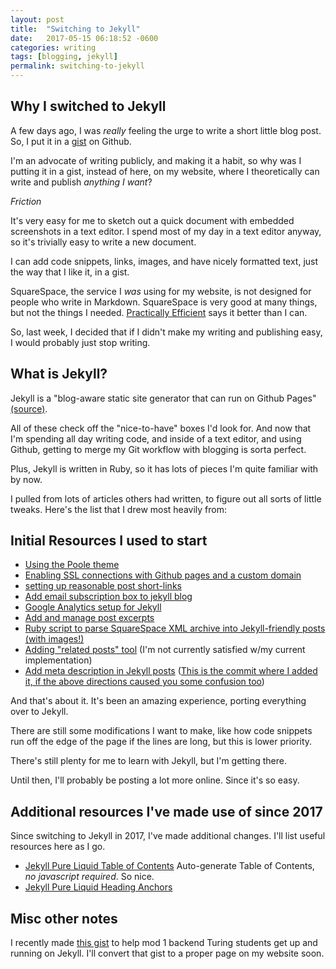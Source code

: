 ```yaml
---
layout: post
title:  "Switching to Jekyll"
date:   2017-05-15 06:18:52 -0600
categories: writing
tags: [blogging, jekyll]
permalink: switching-to-jekyll
---
```


## Why I switched to Jekyll

A few days ago, I was _really_ feeling the urge to write a short little blog post. So, I put it in a [gist](https://gist.github.com/josh-works) on Github.

I'm an advocate of writing publicly, and making it a habit, so why was I putting it in a gist, instead of here, on my website, where I theoretically can write and publish _anything I want_?

_Friction_

It's very easy for me to sketch out a quick document with embedded screenshots in a text editor. I spend most of my day in a text editor anyway, so it's trivially easy to write a new document.

I can add code snippets, links, images, and have nicely formatted text, just the way that I like it, in a gist.

SquareSpace, the service I _was_ using for my website, is not designed for people who write in Markdown. SquareSpace is very good at many things, but not the things I needed. [Practically Efficient](http://www.practicallyefficient.com/2016/04/03/static-and-free.html) says it better than I can.

So, last week, I decided that if I didn't make my writing and publishing easy, I would probably just stop writing.
<!--more-->

## What is Jekyll?

Jekyll is a "blog-aware static site generator that can run on Github Pages" [(source)](https://jekyllrb.com/).

All of these check off the "nice-to-have" boxes I'd look for. And now that I'm spending all day writing code, and inside of a text editor, and using Github, getting to merge my Git workflow with blogging is sorta perfect.

Plus, Jekyll is written in Ruby, so it has lots of pieces I'm quite familiar with by now.

I pulled from lots of articles others had written, to figure out all sorts of little tweaks. Here's the list that I drew most heavily from:

## Initial Resources I used to start

- [Using the Poole theme](http://joshualande.com/jekyll-github-pages-poole)
- [Enabling SSL connections with Github pages and a custom domain](https://rck.ms/jekyll-github-pages-custom-domain-gandi-https-ssl-cloudflare/)
- [setting up reasonable post short-links](http://joshualande.com/short-urls-jekyll)
- [Add email subscription box to jekyll blog](http://www.controlfd.com/2016/05/16/add-a-mailchimp-subscriber-form-to-your-jekyll-blog.html)
- [Google Analytics setup for Jekyll](https://michaelsoolee.com/google-analytics-jekyll/)
- [Add and manage post excerpts](https://coderwall.com/p/eazb7w/easily-create-blog-post-excerpts-for-jekyll-and-github-pages)
- [Ruby script to parse SquareSpace XML archive into Jekyll-friendly posts (with images!)](https://gist.github.com/spiffytech/e73777e167dc5a8b6a87)
- [Adding "related posts" tool](https://elliotekj.com/2016/12/05/jekyll-create-a-list-of-all-posts-in-the-same-category/) (I'm not currently satisfied w/my current implementation)
- [Add meta description in Jekyll posts](https://sarathlal.com/add-meta-description-in-jekyll-posts/) ([This is the commit where I added it, if the above directions caused you some confusion too](https://github.com/josh-works/josh-works.github.io/commit/d73080031d87390e165b84fcb678760f488375df))


And that's about it. It's been an amazing experience, porting everything over to Jekyll.

There are still some modifications I want to make, like how code snippets run off the edge of the page if the lines are long, but this is lower priority.

There's still plenty for me to learn with Jekyll, but I'm getting there.

Until then, I'll probably be posting a lot more online. Since it's so easy.


## Additional resources I've made use of since 2017

Since switching to Jekyll in 2017, I've made additional changes. I'll list useful resources here as I go.

- [Jekyll Pure Liquid Table of Contents](https://github.com/allejo/jekyll-toc) Auto-generate Table of Contents, _no javascript required_. So nice.
- [Jekyll Pure Liquid Heading Anchors](https://github.com/allejo/jekyll-anchor-headings)

## Misc other notes

I recently made [this gist](https://gist.github.com/josh-works/a78f0f904af8b18123c2b9b48387722d) to help mod 1 backend Turing students get up and running on Jekyll. I'll convert that gist to a proper page on my website soon.
